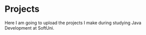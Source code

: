 # Projects
Here I am going to upload the projects I make during studying Java Development at SoftUni.
